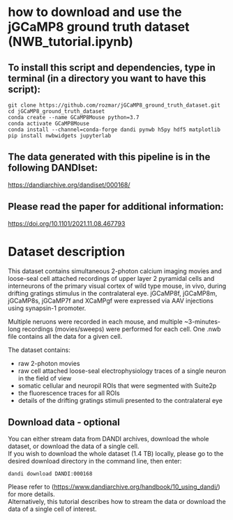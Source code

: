 # how to download and use the jGCaMP8 ground truth dataset (NWB_tutorial.ipynb)

## To install this script and dependencies, type in terminal (in a directory you want to have this script):
```
git clone https://github.com/rozmar/jGCaMP8_ground_truth_dataset.git
cd jGCaMP8_ground_truth_dataset
conda create --name GCaMP8Mouse python=3.7
conda activate GCaMP8Mouse
conda install --channel=conda-forge dandi pynwb h5py hdf5 matplotlib
pip install nwbwidgets jupyterlab
```

## The data generated with this pipeline is in the following DANDIset:
https://dandiarchive.org/dandiset/000168/

## Please read the paper for additional information:
https://doi.org/10.1101/2021.11.08.467793 

# Dataset description

This dataset contains simultaneous 2-photon calcium imaging movies and loose-seal cell attached recordings of upper layer 2 pyramidal cells and interneurons of the primary visual cortex of wild type mouse, in vivo, during drifting gratings stimulus in the contralateral eye.
jGCaMP8f, jGCaMP8m, jGCaMP8s, jGCaMP7f and XCaMPgf were expressed via AAV injections using synapsin-1 promoter.

Multiple neruons were recorded in each mouse, and multiple ~3-minutes-long recordings (movies/sweeps) were performed for each cell. One .nwb file contains all the data for a given cell. 

The dataset contains:
- raw 2-photon movies
- raw cell attached loose-seal electrophysiology traces of a single neuron in the field of view
- somatic cellular and neuropil ROIs that were segmented with Suite2p
- the fluorescence traces for all ROIs
- details of the drifting gratings stimuli presented to the contralateral eye


## Download data - optional
You can either stream data from DANDI archives, download the whole dataset, or download the data of a single cell. <br>
If you wish to download the whole dataset (1.4 TB) locally, please go to the desired download directory in the command line, then enter:
```
dandi download DANDI:000168
```
Please refer to (https://www.dandiarchive.org/handbook/10_using_dandi/) for more details. <br>
Alternatively, this tutorial describes how to stream the data or download the data of a single cell of interest.

